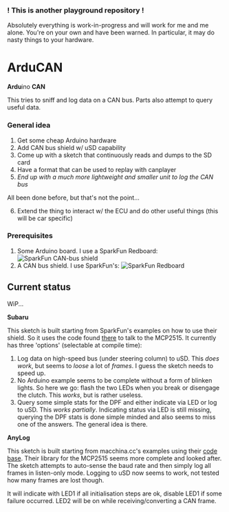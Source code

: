 ### ! This is another playground repository !
Absolutely everything is work-in-progress and will work for me and me alone.
You're on your own and have been warned.
In particular, it may do nasty things to your hardware.

# ArduCAN
**Ardu**ino **CAN**

This tries to sniff and log data on a CAN bus. Parts also attempt to query useful data.

### General idea
1. Get some cheap Arduino hardware
2. Add CAN bus shield w/ uSD capability
3. Come up with a sketch that continuously reads and dumps to the SD card
4. Have a format that can be used to replay with canplayer
5. *End up with a much more lightweight and smaller unit to log the CAN bus*

All been done before, but that's not the point...

6. Extend the thing to interact w/ the ECU and do other useful things (this will be car specific)

### Prerequisites
1. Some Arduino board. I use a SparkFun Redboard:
![SparkFun CAN-bus shield](https://cdn.sparkfun.com//assets/parts/1/1/7/2/2/13975-01.jpg)
2. A CAN bus shield. I use SparkFun's:
![SparkFun Redboard](https://cdn.sparkfun.com//assets/parts/1/0/4/6/6/13262-01.jpg)

## Current status
WiP...

**Subaru**

This sketch is built starting from SparkFun's examples on how to use their shield. So it uses the code found [there](https://github.com/sparkfun/SparkFun_CAN-Bus_Arduino_Library) to talk to the MCP2515. It currently has three 'options' (selectable at compile time):

1. Log data on high-speed bus (under steering column) to uSD. This *does work*, but seems to *loose* a lot of *frames*. I guess the sketch needs to speed up.
2. No Arduino example seems to be complete without a form of blinken lights. So here we go: flash the two LEDs when you break or disengage the clutch. This *works*, but is rather useless.
3. Query some simple stats for the DPF and either indicate via LED or log to uSD. This *works partially*. Indicating status via LED is still missing, querying the DPF stats is done simple minded and also seems to miss one of the answers. The general idea is there.

**AnyLog**

This sketch is built starting from macchina.cc's examples using their [code base](https://github.com/macchina/mcp2515). Their library for the MCP2515 seems more complete and looked after. The sketch attempts to auto-sense the baud rate and then simply log all frames in listen-only mode. Logging to uSD now seems to work, not tested how many frames are lost though.

It will indicate with LED1 if all initialisation steps are ok, disable LED1 if some failure occurred.
LED2 will be on while receiving/converting a CAN frame. 
